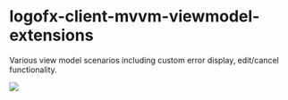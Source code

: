 # logofx-client-mvvm-viewmodel-extensions
Various view model scenarios including custom error display, edit/cancel functionality.

<img src=https://ci.appveyor.com/api/projects/status/github/logofx/logofx-client-mvvm-viewmodel-extensions>